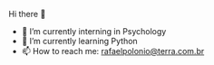 Hi there 👋

- 🔭 I’m currently interning in Psychology
- 🌱 I’m currently learning Python
- 📫 How to reach me: rafaelpolonio@terra.com.br
